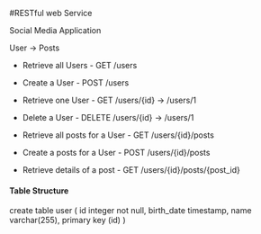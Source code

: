 #RESTful web Service

Social Media Application

User -> Posts

- Retrieve all Users	- GET /users
- Create a User 		- POST /users
- Retrieve one User		- GET /users/{id} -> /users/1
- Delete a User 		- DELETE /users/{id} -> /users/1

- Retrieve all posts for a User		- GET /users/{id}/posts
- Create a posts for a User			- POST /users/{id}/posts
- Retrieve details of a post		- GET /users/{id}/posts/{post_id}



#### Table Structure

create table user (
	id integer not null, 
	birth_date timestamp, 
	name varchar(255), 
	primary key (id)
)

